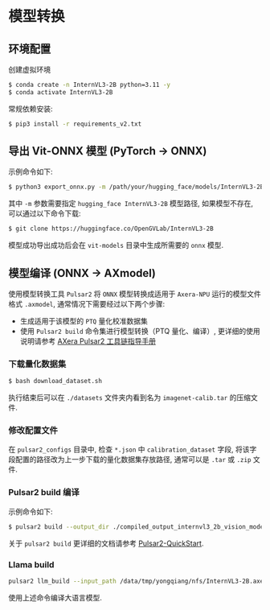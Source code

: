# 模型转换

## 环境配置

创建虚拟环境

```bash
$ conda create -n InternVL3-2B python=3.11 -y
$ conda activate InternVL3-2B
```

常规依赖安装:

```bash
$ pip3 install -r requirements_v2.txt
```

## 导出 Vit-ONNX 模型 (PyTorch -> ONNX)

示例命令如下:

```bash
$ python3 export_onnx.py -m /path/your/hugging_face/models/InternVL3-2B/ -o ./vit-models
```

其中 `-m` 参数需要指定 `hugging_face InternVL3-2B` 模型路径, 如果模型不存在, 可以通过以下命令下载:

```bash
$ git clone https://huggingface.co/OpenGVLab/InternVL3-2B
```

模型成功导出成功后会在 `vit-models` 目录中生成所需要的 `onnx` 模型.

## 模型编译 (ONNX -> AXmodel)

使用模型转换工具 `Pulsar2` 将 `ONNX` 模型转换成适用于 `Axera-NPU` 运行的模型文件格式 `.axmodel`, 通常情况下需要经过以下两个步骤:

- 生成适用于该模型的 `PTQ` 量化校准数据集
- 使用 `Pulsar2 build` 命令集进行模型转换（PTQ 量化、编译）, 更详细的使用说明请参考 [AXera Pulsar2 工具链指导手册](https://pulsar2-docs.readthedocs.io/zh-cn/latest/index.html)

### 下载量化数据集

```sh
$ bash download_dataset.sh
```

执行结束后可以在 `./datasets` 文件夹内看到名为 `imagenet-calib.tar` 的压缩文件.

### 修改配置文件
 
在 `pulsar2_configs` 目录中, 检查 `*.json` 中 `calibration_dataset` 字段, 将该字段配置的路径改为上一步下载的量化数据集存放路径, 通常可以是 `.tar` 或 `.zip` 文件.

### Pulsar2 build 编译

示例命令如下:

```bash
$ pulsar2 build --output_dir ./compiled_output_internvl3_2b_vision_model --config pulsar2_configs/config.json --npu_mode NPU3 --input vit-models/internvl3_2b_vision_model.onnx --target_hardware AX650
```

关于 `pulsar2 build` 更详细的文档请参考 [Pulsar2-QuickStart](https://npu.pages-git-ext.axera-tech.com/pulsar2-docs/user_guides_quick/quick_start_ax650.html).

### Llama build

```bash
pulsar2 llm_build --input_path /data/tmp/yongqiang/nfs/InternVL3-2B.axera/python/InternVL3-2B   --output_path /data/tmp/yongqiang/nfs/InternVL3-2B.axera/python/InternVL3-2B_axmodel --hidden_state_type bf16 --prefill_len 128 --kv_cache_len 2559 --last_kv_cache_len 128 --last_kv_cache_len 256 --last_kv_cache_len 384 --last_kv_cache_len 512 --last_kv_cache_len 640 --last_kv_cache_len 768 --last_kv_cache_len 896 --last_kv_cache_len 1024  --chip AX650 -c 1 --parallel 28
```

使用上述命令编译大语言模型.
